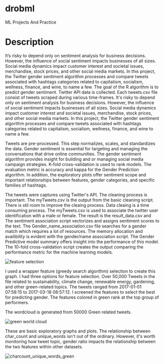 # drobml
ML Projects And Practice

Description
=================================


It’s risky to depend only on sentiment analysis for business decisions. However, the influence of social sentiment impacts businesses of all sizes. Social media dynamics impact customer interest and societal issues, merchandise, stock prices, and other social media markets. In this project, the Twitter gender sentiment algorithm processes and compare tweets associated with hashtags categories related to capitalism, socialism, wellness, finance, and wine, to name a few.
The goal of the R algorithm is to predict gender sentiment. Twitter API data is collected. Each tweets.csv file consist of tweets scraped during various time-frames. It's risky to depend only on sentiment analysis for business decisions. However, the influence of social sentiment impacts businesses of all sizes. Social media dynamics impact customer interest and societal issues, merchandise, stock prices, and other social media markets. In this project, the Twitter gender sentiment algorithm processes and compare tweets associated with hashtags categories related to capitalism, socialism, wellness, finance, and wine to name a few.


Tweets are pre-processed. This step normalizes, scales, and standardizes the data. Gender sentiment is essential for targeting and managing the conversations that drive online communities. The gender sentiment algorithm provides insight for building and or managing social media campaign strategies. K-fold cross-validation is used to rank models. The evaluation metric is accuracy and kappa for the Gender Prediction algorithm. In addition, the exploratory plots offer sentiment scope and important relationships between features, gender categories, and specific families of hashtags.


The tweets were captures using Twitter's API. The cleaning process is important.  The myTweets.csv is the output from the basic cleaning script. There is stil room to improve the cleaing process. Data cleaing is a time consuming process. The myTweets.csv is used to associate the twitter user identification with a male or female. The result is the result_data.csv and The sentiment association script vectorizes and assigns sentiment scores to the text. 
The Gender_name_association.csv file searches for a gender match which requires a lot of resources. The memory allocation and availibility is evident with the gender/name association script. The Gender Predictive model summary offers insight into the performance of this model. The 10-fold cross-validation script creates the output comparing the performance metric for the machine learning models. 

![feature selection](https://user-images.githubusercontent.com/5244413/138268397-7a5ac09a-f727-4c11-9a9f-baf602618aae.png)

I used a wrapper feature (greedy search algorithm) selection to create this graph. I had three options for feature selection. Over 50,000 Tweets in the file related to sustainability, climate change, renewable energy, gardening, and other green-related topics. The tweets ranged from 2017-01-01 07:58:15 to 2017-03-18 08:57:12. I screened the features to select the best for predicting gender. The features colored in green rank at the top group of performers.

The wordcloud is generated from 50000 Green related tweets.

![green world cloud](https://user-images.githubusercontent.com/5244413/138534045-1d5eb12e-2858-44c6-b278-9cdf63524c03.png)


These are basic exploratory graphs and plots. The relationship between char_count and unique_words isn't out of the ordinary. However, it's worth monitoring how tweet topic, gender ratio impacts the relationship between the two features within other datasets. 



![charcount_unique_words_green](https://user-images.githubusercontent.com/5244413/138534299-1e15db05-ba88-4c7b-b0b7-168009975bef.png)
